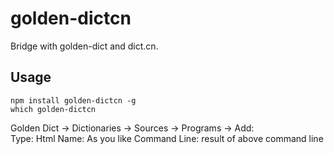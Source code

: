 golden-dictcn
=============

Bridge with golden-dict and dict.cn.

Usage
-----

    npm install golden-dictcn -g
    which golden-dictcn

Golden Dict -> Dictionaries -> Sources -> Programs -> Add:  
Type: Html
Name: As you like
Command Line: result of above command line
